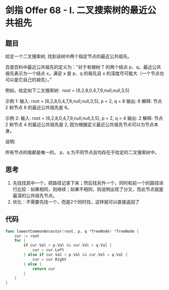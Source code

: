 # 剑指 Offer 68 - I. 二叉搜索树的最近公共祖先

## 题目

给定一个二叉搜索树, 找到该树中两个指定节点的最近公共祖先。

百度百科中最近公共祖先的定义为：“对于有根树 T 的两个结点 p、q，最近公共祖先表示为一个结点 x，满足 x 是 p、q 的祖先且 x 的深度尽可能大（一个节点也可以是它自己的祖先）。”

例如，给定如下二叉搜索树:  root = [6,2,8,0,4,7,9,null,null,3,5]

示例 1:
输入: root = [6,2,8,0,4,7,9,null,null,3,5], p = 2, q = 8
输出: 6
解释: 节点 2 和节点 8 的最近公共祖先是 6。

示例 2:
输入: root = [6,2,8,0,4,7,9,null,null,3,5], p = 2, q = 4
输出: 2
解释: 节点 2 和节点 4 的最近公共祖先是 2, 因为根据定义最近公共祖先节点可以为节点本身。

说明:

所有节点的值都是唯一的。
p、q 为不同节点且均存在于给定的二叉搜索树中。

## 思考

1. 先找找其中一个，把路径记录下来；然后找另外一个，同时和前一个的路径进行比较：如果相同，则继续；如果不相同，则说明出现了分叉，而此节点就是最深的公共祖先节点。
2. 优化：不需要先找一个，而是2个同时找，这样就可以直接返回了

## 代码

```go
func lowestCommonAncestor(root, p, q *TreeNode) *TreeNode {
	cur := root
	for {
		if cur.Val > p.Val && cur.Val > q.Val {
			cur = cur.Left
		} else if cur.Val < p.Val && cur.Val < q.Val {
			cur = cur.Right
		} else {
			return cur
		}
	}
}
```
